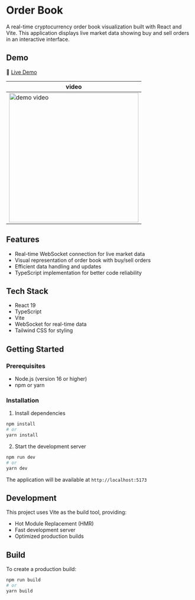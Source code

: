 # Order Book

A real-time cryptocurrency order book visualization built with React and Vite. This application displays live market data showing buy and sell orders in an interactive interface.

## Demo

🔗 [Live Demo](https://order-book-liard.vercel.app/)

| video |
| ----- |
| <img style="width: 350px" src='https://github.com/user-attachments/assets/56c37337-96fd-4a3a-8602-45dc1253fdd3' alt='demo video' /> |

## Features

- Real-time WebSocket connection for live market data
- Visual representation of order book with buy/sell orders
- Efficient data handling and updates
- TypeScript implementation for better code reliability

## Tech Stack

- React 19
- TypeScript
- Vite
- WebSocket for real-time data
- Tailwind CSS for styling

## Getting Started

### Prerequisites

- Node.js (version 16 or higher)
- npm or yarn

### Installation

1. Install dependencies
```bash
npm install
# or
yarn install
```

2. Start the development server
```bash
npm run dev
# or
yarn dev
```

The application will be available at `http://localhost:5173`

## Development

This project uses Vite as the build tool, providing:
- Hot Module Replacement (HMR)
- Fast development server
- Optimized production builds

## Build

To create a production build:
```bash
npm run build
# or
yarn build
```
